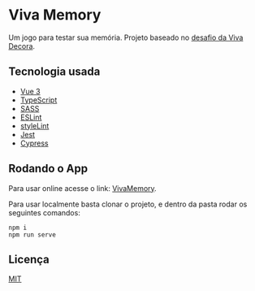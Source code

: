 # Viva Memory

Um jogo para testar sua memória. Projeto baseado no [desafio da Viva Decora](https://github.com/vivadecora/desafio-frontend-jr-trabalhe-conosco).

## Tecnologia usada

* [Vue 3](https://vuejs.org/)
* [TypeScript](https://www.typescriptlang.org/)
* [SASS](https://sass-lang.com/)
* [ESLint](https://eslint.org/)
* [styleLint](https://stylelint.io/)
* [Jest](https://jestjs.io/)
* [Cypress](https://www.cypress.io/)

## Rodando o App

Para usar online acesse o link: [VivaMemory](https://rarysson.github.io/VivaMemory/).

Para usar localmente basta clonar o projeto, e dentro da pasta rodar os seguintes comandos:

```
npm i
npm run serve
```

## Licença

[MIT](LICENSE)

